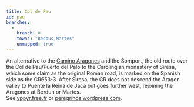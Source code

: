 ```yaml
---
title: Col de Pau
id: pau
branches:
  -
    branch: 0
    towns: "Bedous,Martes"
    unmapped: true
---
```


An alternative to the [Camino Aragones][0] and the Somport, the old route over the Col de Pau/Puerto del Palo to the Carolingian monastery of Siresa, which some claim as the original Roman road, is marked on the Spanish side as the GR653-3\. After Siresa, the GR does not descend the Aragon valley to Puente la Reina de Jaca but goes further west, rejoining the Aragones at Berdun or Martes.  
See [vppyr.free.fr][1] or [peregrinos.wordpress.com][2].

[0]: aragones.html
[1]: http://vppyr.free.fr/pages_transversales/voies_aspe/voies_aspe.php
[2]: http://peregrinos.wordpress.com/diarios/via-benehanum/